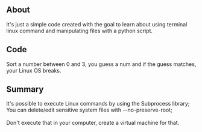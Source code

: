 <h2>About</h2>
It's just a simple code created with the goal to learn about using terminal linux command and manipulating files with a python script.

<h2>Code</h2>
Sort a number between 0 and 3, you guess a num and if the guess matches, your Linux OS breaks.

<h2>Summary</h2>
It's possible to execute Linux commands by using the Subprocess library;<br>
You can delete/edit sensitive system files with --no-preserve-root;<br>
<br>
Don't execute that in your computer, create a virtual machine for that.
